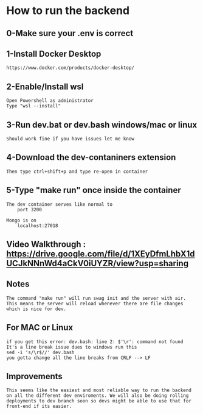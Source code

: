 # How to run the backend

## 0-Make sure your .env is correct

## 1-Install Docker Desktop

    https://www.docker.com/products/docker-desktop/

## 2-Enable/Install wsl

    Open Powershell as administrator
    Type "wsl --install"

## 3-Run dev.bat or dev.bash windows/mac or linux

    Should work fine if you have issues let me know

## 4-Download the dev-contaniners extension

    Then type ctrl+shift+p and type re-open in container

## 5-Type "make run" once inside the container

    The dev container serves like normal to
        port 3200

    Mongo is on 
        localhost:27018

## Video Walkthrough : https://drive.google.com/file/d/1XEyDfmLhbX1dUCJkNNnWd4aCkV0iUYZR/view?usp=sharing


## Notes

    The command "make run" will run swag init and the server with air.
    This means the server will reload whenever there are file changes which is nice for dev.

## For MAC or Linux

    if you get this error: dev.bash: line 2: $'\r': command not found
    It's a line break issue dues to windows run this
    sed -i 's/\r$//' dev.bash
    you gotta change all the line breaks from CRLF --> LF


    
## Improvements

    This seems like the easiest and most reliable way to run the backend on all the different dev enviroments. We will also be doing rolling deployments to dev branch soon so devs might be able to use that for front-end if its easier. 
